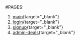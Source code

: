 #PAGES:

1. [main](https://janaratolonbaeva.github.io/biz-cen){target="_blank"}
2. [login](https://janaratolonbaeva.github.io/biz-cen/login){target="_blank"}
3. [signup](https://janaratolonbaeva.github.io/biz-cen/signup){target="_blank"}
4. [admin-deals](https://janaratolonbaeva.github.io/biz-cen/admin-deals){target="_blank"}
